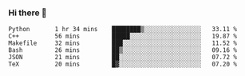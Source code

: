 ### Hi there 👋

<!--START_SECTION:waka-->

```text
Python       1 hr 34 mins    ████████▒░░░░░░░░░░░░░░░░   33.11 %
C++          56 mins         █████░░░░░░░░░░░░░░░░░░░░   19.87 %
Makefile     32 mins         ███░░░░░░░░░░░░░░░░░░░░░░   11.52 %
Bash         26 mins         ██▒░░░░░░░░░░░░░░░░░░░░░░   09.16 %
JSON         21 mins         ██░░░░░░░░░░░░░░░░░░░░░░░   07.72 %
TeX          20 mins         █▓░░░░░░░░░░░░░░░░░░░░░░░   07.20 %
```

<!--END_SECTION:waka-->
